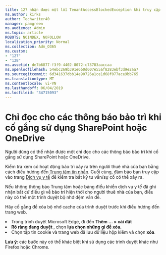 ```yaml
---
title: 127 nhận được một lỗi TenantAccessBlockedException khi truy cập vào email?
ms.author: kirks
author: Techwriter40
manager: pamgreen
ms.audience: Admin
ms.topic: article
ROBOTS: NOINDEX, NOFOLLOW
localization_priority: Normal
ms.collection: Adm_O365
ms.custom:
- "127"
- "128"
ms.assetid: de7b6877-f3f9-4402-8072-c73783aaccaa
ms.openlocfilehash: 54ebc269b391e6b0d607e55af8283ebf3d9e2aa7
ms.sourcegitcommit: 6d341637dbb14e90726a1ce1d68f077ace9bb765
ms.translationtype: MT
ms.contentlocale: vi-VN
ms.lasthandoff: 06/04/2019
ms.locfileid: "34715093"
---
```

# <a name="read-only-for-maintenance-message-when-attempting-to-use-sharepoint-or-onedrive"></a>Chỉ đọc cho các thông báo bảo trì khi cố gắng sử dụng SharePoint hoặc OneDrive

Người dùng có thể nhận được một chỉ đọc cho các thông báo bảo trì khi cố gắng sử dụng SharePoint hoặc OneDrive.

Kiểm tra xem có hoạt động bảo trì xảy ra trên người thuê nhà của bạn bằng cách điều hướng đến <a href="https://portal.office.com/adminportal/home#/MessageCenter">Trung tâm tin nhắn</a>. Cuối cùng, đảm bảo bạn truy cập vào trang <a href="https://portal.office.com/adminportal/home#/servicehealth">Dịch vụ y tế</a> để kiểm tra bất kỳ tư vấn/sự cố có thể xảy ra.

Nếu không thông báo Trung tâm hoặc bảng điều khiển dịch vụ y tế đã ghi nhận bất cứ điều gì về bảo trì hiện thời cho người thuê nhà của bạn, điều này có thể một trình duyệt bộ nhớ đệm vấn đề.

Hãy cố gắng để xóa bộ nhớ cache của trình duyệt trước khi điều hướng đến trang web.

  <li>Trong trình duyệt Microsoft Edge, đi đến <strong>Thêm &hellip; &gt; cài đặt</strong></li>  <li><strong>Rõ ràng đang duyệt </strong>, chọn <strong>lựa chọn những gì để xóa</strong>.</li>  <li>Chọn tập tin cookie và trang web đã lưu dữ liệu hộp kiểm và chọn <strong>xóa</strong>.</li>  </ol>  

**Lưu ý**: các bước này có thể khác biệt khi sử dụng các trình duyệt khác như Firefox hoặc Chrome.

